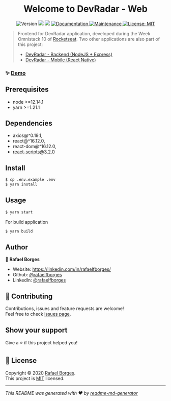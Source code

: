 <h1 align="center">Welcome to DevRadar - Web</h1>
<p align="center">
  <img alt="Version" src="https://img.shields.io/badge/version-0.1.0-blue.svg?cacheSeconds=2592000" />
  <img src="https://img.shields.io/badge/node-%3E%3D12.14.1-blue.svg" />
  <img src="https://img.shields.io/badge/yarn-%3E%3D1.21.1-blue.svg" />
  <a href="https://github.com/rafaelfborges/devradar-web#readme" target="_blank">
    <img alt="Documentation" src="https://img.shields.io/badge/documentation-yes-brightgreen.svg" />
  </a>
  <a href="https://github.com/rafaelfborges/devradar-web/graphs/commit-activity" target="_blank">
    <img alt="Maintenance" src="https://img.shields.io/badge/Maintained%3F-yes-green.svg" />
  </a>
  <a href="https://github.com/rafaelfborges/devradar-web/blob/master/LICENSE" target="_blank">
    <img alt="License: MIT" src="https://img.shields.io/github/license/rafaelfborges/devradar-web" />
  </a>
</p>

> Frontend for DevRadar application, developed during the Week Omnistack 10 of [Rocketseat](https://rocketseat.com.br).
> Two other applications are also part of this project:
> - [DevRadar - Backend (NodeJS + Express)](https://github.com/rafaelfborges/devradar-backend)
> - [DevRadar - Mobile (React Native)](https://github.com/rafaelfborges/devradar-mobile)

### ✨ [Demo](https://devradar-osweek-web.herokuapp.com)

## Prerequisites

- node >=12.14.1
- yarn >=1.21.1

## Dependencies
- axios@^0.19.1,
- react@^16.12.0,
- react-dom@^16.12.0,
- react-scripts@3.2.0

## Install

```sh
$ cp .env.example .env
$ yarn install
```

## Usage

```sh
$ yarn start
```
For build application
```sh
$ yarn build
```

## Author

👤 **Rafael Borges**

* Website: https://linkedin.com/in/rafaelfborges/
* Github: [@rafaelfborges](https://github.com/rafaelfborges)
* LinkedIn: [@rafaelfborges](https://linkedin.com/in/rafaelfborges)

## 🤝 Contributing

Contributions, issues and feature requests are welcome!<br />Feel free to check [issues page](https://github.com/rafaelfborges/devradar-web/issues).

## Show your support

Give a ⭐️ if this project helped you!

## 📝 License

Copyright © 2020 [Rafael Borges](https://github.com/rafaelfborges).<br />
This project is [MIT](https://github.com/rafaelfborges/devradar-web/blob/master/LICENSE) licensed.

***
_This README was generated with ❤️ by [readme-md-generator](https://github.com/kefranabg/readme-md-generator)_
